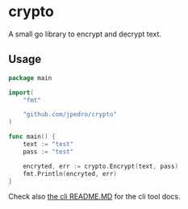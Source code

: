 # crypto

A small go library to encrypt and decrypt text.


## Usage

```go
package main

import(
    "fmt"

    "github.com/jpedro/crypto"
)

func main() {
    text := "test"
    pass := "test"

    encryted, err := crypto.Encrypt(text, pass)
    fmt.Println(encryted, err)
}
```

Check also [the cli README.MD](cli/crypto/README.md) for the cli tool docs.
